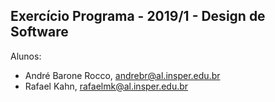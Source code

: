 Exercício Programa - 2019/1 - Design de Software
------------------------------------------------

Alunos: 
- André Barone Rocco, andrebr@al.insper.edu.br
- Rafael Kahn, rafaelmk@al.insper.edu.br

